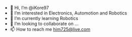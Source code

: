 - 👋 Hi, I’m @iKore97
- 👀 I’m interested in Electronics, Automotion and Robotics 
- 🌱 I’m currently learning Robotics
- 💞️ I’m looking to collaborate on ...
- 📫 How to reach me him725@live.com

<!---
iKore97/iKore97 is a ✨ special ✨ repository because its `README.md` (this file) appears on your GitHub profile.
You can click the Preview link to take a look at your changes.
--->
